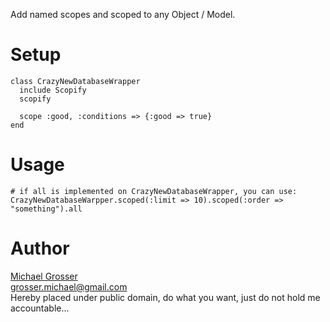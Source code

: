 Add named scopes and scoped to any Object / Model.

Setup
=====
    class CrazyNewDatabaseWrapper
      include Scopify
      scopify

      scope :good, :conditions => {:good => true}
    end

Usage
=====
    # if all is implemented on CrazyNewDatabaseWrapper, you can use:
    CrazyNewDatabaseWarpper.scoped(:limit => 10).scoped(:order => "something").all

Author
======
[Michael Grosser](http://pragmatig.wordpress.com)  
grosser.michael@gmail.com  
Hereby placed under public domain, do what you want, just do not hold me accountable...